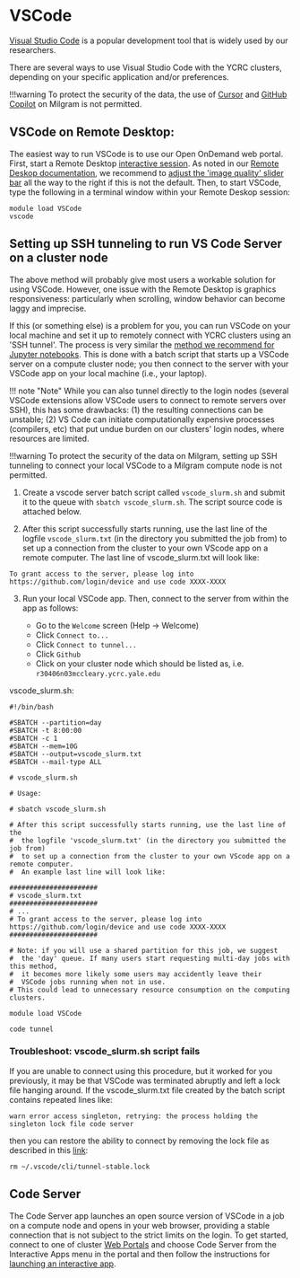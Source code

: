 # VSCode

[Visual Studio Code](https://code.visualstudio.com) is a popular development tool that is widely used by our researchers.

There are several ways to use Visual Studio Code with the YCRC clusters, depending on your specific application and/or preferences.

!!!warning
    To protect the security of the data, the use of [Cursor](https://cursor.com/) and [GitHub Copilot](https://github.com/features/copilot) on Milgram is not permitted. 

## VSCode on Remote Desktop:

The easiest way to run VSCode is to use our Open OnDemand web portal. First, start a Remote Desktop [interactive session](/clusters-at-yale/access/ood/#launch-an-interactive-app). As noted in our [Remote Deskop documentation](/clusters-at-yale/access/ood-remote-desktop/), we recommend to [adjust the 'image quality' slider bar](/clusters-at-yale/access/ood-remote-desktop/#graphics-quality) all the way to the right if this is not the default. Then, to start VSCode, type the following in a terminal window within your Remote Deskop session:

```
module load VSCode
vscode
```

## Setting up SSH tunneling to run VS Code Server on a cluster node

The above method will probably give most users a workable solution for using VSCode. However, one issue with the Remote Desktop is graphics responsiveness: particularly when scrolling, window behavior can become laggy and imprecise.

If this (or something else) is a problem for you, you can run VSCode on your local machine and set it up to remotely connect with YCRC clusters using an 'SSH tunnel'. The process is very similar the [method we recommend for Jupyter notebooks](/clusters-at-yale/guides/jupyter_ssh/). This is done with a batch script that starts up a VSCode server on a compute cluster node; you then connect to the server with your VSCode app on your local machine (i.e., your laptop).

!!! note "Note"
    While you can also tunnel directly to the login nodes (several VSCode extensions allow VSCode users to connect to remote servers over SSH), this has some drawbacks: (1) the resulting connections can be unstable; (2) VS Code can initiate computationally expensive processes (compilers, etc) that put undue burden on our clusters' login nodes, where resources are limited.

!!!warning
    To protect the security of the data on Milgram, setting up SSH tunneling to connect your local VSCode to a Milgram compute node is not permitted.

1. Create a vscode server batch script called `vscode_slurm.sh` and submit it to the queue with `sbatch vscode_slurm.sh`. The script source code is attached below.

2. After this script successfully starts running, use the last line of the logfile `vscode_slurm.txt` (in the directory you submitted the job from) to set up a connection from the cluster to your own VScode app on a remote computer. The last line of vscode_slurm.txt will look like:
```
To grant access to the server, please log into https://github.com/login/device and use code XXXX-XXXX
```
						      
3. Run your local VSCode app. Then, connect to the server from within the app as follows: 

    - Go to the `Welcome` screen (Help -> Welcome)
    - Click `Connect to...` 
    - Click `Connect to tunnel...`
    - Click `Github` 
    - Click on your cluster node which should be listed as, i.e. `r30406n03mccleary.ycrc.yale.edu`

vscode_slurm.sh:
```
#!/bin/bash

#SBATCH --partition=day
#SBATCH -t 8:00:00
#SBATCH -c 1
#SBATCH --mem=10G
#SBATCH --output=vscode_slurm.txt
#SBATCH --mail-type ALL

# vscode_slurm.sh

# Usage:

# sbatch vscode_slurm.sh

# After this script successfully starts running, use the last line of the
#  the logfile 'vscode_slurm.txt' (in the directory you submitted the job from)
#  to set up a connection from the cluster to your own VScode app on a remote computer.
#  An example last line will look like:

######################
# vscode_slurm.txt
######################
# ...
# To grant access to the server, please log into https://github.com/login/device and use code ​XXXX-XXXX
######################

# Note: if you will use a shared partition for this job, we suggest 
#  the 'day' queue. If many users start requesting multi-day jobs with this method,
#  it becomes more likely some users may accidently leave their
#  VSCode jobs running when not in use.
# This could lead to unnecessary resource consumption on the computing clusters.

module load VSCode

code tunnel
```

### Troubleshoot: vscode_slurm.sh script fails

If you are unable to connect using this procedure, but it worked for you previously, it may be that VSCode was terminated abruptly and left a lock file hanging around. If the vscode_slurm.txt file created by the batch script contains repeated lines like:

```
warn error access singleton, retrying: the process holding the singleton lock file code server
```

then you can restore the ability to connect by removing the lock file as described in this [link](https://github.com/microsoft/vscode-remote-release/issues/9806#issuecomment-2135635511):

```
rm ~/.vscode/cli/tunnel-stable.lock                                                                                     
```

## Code Server

The Code Server app launches an open source version of VSCode in a job on a compute node and opens in your web browser, providing a stable connection that is not subject to the strict limits on the login.
To get started, connect to one of cluster [Web Portals](/clusters-at-yale/access/ood) and choose Code Server from the Interactive Apps menu in the portal and then follow the instructions for [launching an interactive app](/clusters-at-yale/access/ood/#launch-an-interactive-app).






